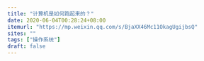 ```yaml
---
title: "计算机是如何跑起来的？"
date: 2020-06-04T00:28:24+08:00
itemurl: "https://mp.weixin.qq.com/s/BjaXX46Mc11OkagUgijbsQ"
sites: ""
tags: ["操作系统"]
draft: false
---
```


